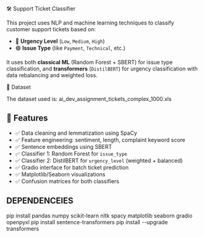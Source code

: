 
🛠️ Support Ticket Classifier

This project uses NLP and machine learning techniques to classify customer support tickets based on:

- 🔷 **Urgency Level** (`Low`, `Medium`, `High`)
- 🟢 **Issue Type** (like `Payment`, `Technical`, etc.)

It uses both **classical ML** (Random Forest + SBERT) for issue type classification, and **transformers** (`DistilBERT`) for urgency classification with data rebalancing and weighted loss.


📁 Dataset

The dataset used is:
ai_dev_assignment_tickets_complex_1000.xls

## 🧪 Features

- ✅ Data cleaning and lemmatization using SpaCy
- ✅ Feature engineering: sentiment, length, complaint keyword score
- ✅ Sentence embeddings using SBERT
- ✅ Classifier 1: Random Forest for `issue_type`
- ✅ Classifier 2: DistilBERT for `urgency_level` (weighted + balanced)
- ✅ Gradio interface for batch ticket prediction
- ✅ Matplotlib/Seaborn visualizations
- ✅ Confusion matrices for both classifiers

## DEPENDENCEIES
pip install pandas numpy scikit-learn nltk spacy matplotlib seaborn gradio openpyxl
pip install sentence-transformers
pip install --upgrade transformers
